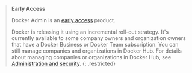 > **Early Access**
>
> Docker Admin is an [early access](/release-lifecycle#early-access-ea) product.
>
> Docker is releasing it using an incremental roll-out strategy. It's currently available to some company owners and organization owners that have a Docker Business or Docker Team subscription. You can still manage companies and organizations in Docker Hub. For details about managing companies or organizations in Docker Hub, see [Administration and security](/docker-hub/admin-overview/).
{: .restricted}